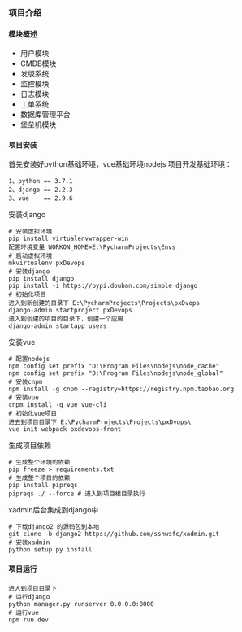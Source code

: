 ### 项目介绍
#### 模块概述
- 用户模块
- CMDB模块
- 发版系统
- 监控模块
- 日志模块
- 工单系统
- 数据库管理平台
- 堡垒机模块

#### 项目安装

首先安装好python基础环境，vue基础环境nodejs
项目开发基础环境：

```shell
1、python == 3.7.1
2、django == 2.2.3
3、vue    == 2.9.6
```
安装django
```shell
# 安装虚拟环境
pip install virtualenvwrapper-win
配置环境变量 WORKON_HOME=E:\PycharmProjects\Envs
# 启动虚拟环境
mkvirtualenv pxDevops
# 安装django
pip install django
pip install -i https://pypi.douban.com/simple django
# 初始化项目
进入到新创建的目录下 E:\PycharmProjects\Projects\pxDvops
django-admin startproject pxDevops
进入到创建的项目的目录下，创建一个应用
django-admin startapp users
```
安装vue
```shell
# 配置nodejs
npm config set prefix "D:\Program Files\nodejs\node_cache"
npm config set prefix "D:\Program Files\nodejs\node_global"
# 安装cnpm
npm install -g cnpm --registry=https://registry.npm.taobao.org
# 安装vue
cnpm install -g vue vue-cli
# 初始化vue项目
进去到项目目录下 E:\PycharmProjects\Projects\pxDvops\
vue init webpack pxdevops-front
```
生成项目依赖
```shell
# 生成整个环境的依赖
pip freeze > requirements.txt
# 生成整个项目的依赖
pip install pipreqs
pipreqs ./ --force # 进入到项目根目录执行
```
xadmin后台集成到django中
```shell
# 下载django2 的源码包到本地
git clone -b django2 https://github.com/sshwsfc/xadmin.git
# 安装xadmin
python setup.py install
```
#### 项目运行
```shell
进入到项目目录下
# 运行django
python manager.py runserver 0.0.0.0:8000
# 运行vue
npm run dev
```
